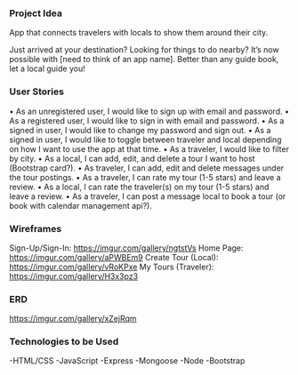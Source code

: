 ### Project Idea
App that connects travelers with locals to show them around their city.

Just arrived at your destination? Looking for things to do nearby? It’s now possible with [need to think of an app name]. Better than any guide book, let a local guide you!

### User Stories
• As an unregistered user, I would like to sign up with email and password.
• As a registered user, I would like to sign in with email and password.
• As a signed in user, I would like to change my password and sign out.
• As a signed in user, I would like to toggle between traveler and local depending on how I want to use the app at that time.
• As a traveler, I would like to filter by city.
• As a local, I can add, edit, and delete a tour I want to host (Bootstrap card?).
• As traveler, I can add, edit and delete messages under the tour postings.
• As a traveler, I can rate my tour (1-5 stars) and leave a review.
• As a local, I can rate the traveler(s) on my tour (1-5 stars) and leave a review.
• As a traveler, I can post a message local to book a tour (or book with calendar management api?).

### Wireframes
Sign-Up/Sign-In: https://imgur.com/gallery/ngtstVs
Home Page: https://imgur.com/gallery/aPWBEm9
Create Tour (Local): https://imgur.com/gallery/vRoKPxe
My Tours (Traveler): https://imgur.com/gallery/H3x3pz3

### ERD
https://imgur.com/gallery/xZejRqm

### Technologies to be Used
-HTML/CSS
-JavaScript
-Express
-Mongoose
-Node
-Bootstrap
